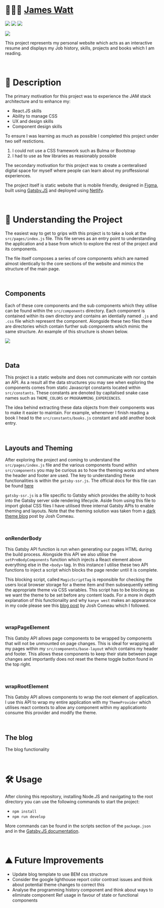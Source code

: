 # 👨🏻‍💻 [James Watt](https://www.jameswatt.io)
![](https://img.shields.io/github/license/Hiccup246/jameswatt)
![](https://img.shields.io/github/languages/code-size/Hiccup246/jameswatt)
![](https://img.shields.io/netlify/d3078349-99f7-4d67-88bf-41dcfac156e9)

![](https://i.imgur.com/CyKSg7h.png)

This project represents my personal website which acts as an interactive resume and displays my Job history, skills, projects and books which I am reading.

<br>

# 📖 Description
The primary motivation for this project was to experience the JAM stack architecture and to enhance my:
- React.JS skills
- Ability to manage CSS
- UX and design skills
- Component design skills

To ensure I was learning as much as possible I completed this project under two self restictions.
1. I could not use a CSS framework such as Bulma or Bootstrap
2. I had to use as few libraries as reasionably possible

The secondary motivation for this project was to create a centeralised digital space for myself where people can learn about my proffessional experiences.

The project itself is static website that is mobile friendly, designed in [Figma](https://www.figma.com/), built using [Gatsby.JS](https://www.gatsbyjs.com/) and deployed using [Netlify](https://www.netlify.com/).

<br>

# 🧠 Understanding the Project
The easiest way to get to grips with this project is to take a look at the `src/pages/index.js` file. This file serves as an entry point to understanding the application and a base from which to explore the rest of the project and its components.

The file itself composes a series of core components which are named almost identically to the core sections of the website and mimics the structure of the main page.

<br>

## Components
Each of these core components and the sub components which they utilise can be found within the `src/components` directory. Each component is contained within its own directory and contains an identially named `.js` and `.css` file which represent the component. Alongside these two files there are directories which contain further sub components which mimic the same structure. An example of this structure is shown below.

![](https://i.imgur.com/xFaWn2d.png)

<br>

## Data
This project is a static website and does not communicate with nor contain an API. As a result all the data structures you may see when exploring the components comes from static Javascript constants located within `src/constants`. These constants are denoted by capitalised snake case names such as `THEME_COLORS` or `PROGRAMMING_EXPERIENCES`.

The idea behind extracting these data objects from their components was to make it easier to maintain. For example, whenenver I finish reading a book I head to the `src/constants/books.js` constant and add another book entry.

<br>

## Layouts and Theming
After exploring the project and coming to understand the `src/pages/index.js` file and the various components found within `src/components` you may be curious as to how the theming works and where the header and footer are used. The key to understanding these functionalities is within the `gatsby-ssr.js`. The official docs for this file can be found [here](https://www.gatsbyjs.com/docs/reference/config-files/gatsby-ssr/)

`gatsby-ssr.js` is a file specific to Gatsby which provides the ability to hook into the Gatsby server side rendering lifecycle. Aside from using this file to import global CSS files I have utilised three internal Gatsby APIs to enable theming and layouts. Note that the theming solution was taken from a [dark theme blog](https://www.joshwcomeau.com/react/dark-mode/) post by Josh Comeau.

<br>

### onRenderBody
This Gatsby API function is run when generating our pages HTML during the build process. Alongside this API we also utilise the `setPreBodyComponents` function which injects a React element above everything else in the `<body>` tag. In this instance I utilise these two API functions to inject a script which blocks the page render until it is complete.

This blocking script, called `MagicScriptTag` is reponsible for checking the users local browser storage for a theme item and then subsequently setting the appropriate theme via CSS variables. This script has to be blocking as we want the theme to be set before any content loads. For a more in depth explanation of this functionality and why `kanye west` makes an appearance in my code please see this [blog post](https://www.joshwcomeau.com/react/dark-mode/) by Josh Comeau which I followed.

<br>

### wrapPageElement
This Gatsby API allows page components to be wrapped by components that will not be unmounted on page changes. This is ideal for wrapping all my pages within my `src/components/base-layout` which contains my header and footer. This allows these components to keep their state between page changes and importantly does not reset the theme toggle button found in the top right.

<br>

### wrapRootElement
This Gatsby API allows components to wrap the root element of application. I use this API to wrap my entire application with my `ThemeProvider` which utilises react contexts to allow any component within my applicationto consume this provider and modify the theme.

<br>

## The blog
The blog functionality

<br>

# 🛠️ Usage
After cloning this repository, installing Node.JS and navigating to the root directory you can use the following commands to start the project:
- `npm install`
- `npm run develop`

More commands can be found in the scripts section of the `package.json` and in the [Gatsby.JS documentation](https://www.gatsbyjs.com/docs/reference/).

<br>

# ⛰️ Future Improvements
- Update blog template to use BEM css structure
- Consider the google lighthouse report color contrast issues and think about potential theme changes to correct this
- Analyse the programming history component and think about ways to eliminate component Ref usage in favour of state or functional components
